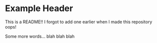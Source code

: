 # Example Header

This is a README!! I forgot to add one earlier when I made this repository oops!

Some more words... blah blah blah